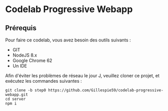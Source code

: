 # Codelab Progressive Webapp

## Prérequis

Pour faire ce codelab, vous avez besoin des outils suivants :

* GIT
* NodeJS 8.x
* Google Chrome 62
* Un IDE

Afin d'éviter les problèmes de réseau le jour J, veuillez cloner ce projet, et exécutez les commandes suivantes :

```shell
git clone -b step0 https://github.com/Gillespie59/codelab-progressive-webapp.git
cd server
npm i
```